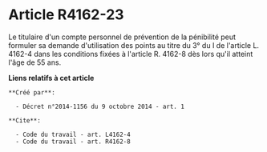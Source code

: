 # Article R4162-23

Le titulaire d'un compte personnel de prévention de la pénibilité peut formuler sa demande d'utilisation des points au titre
du 3° du I de l'article L. 4162-4 dans les conditions fixées à l'article R. 4162-8 dès lors qu'il atteint l'âge de 55 ans.

**Liens relatifs à cet article**

	**Créé par**:

	  - Décret n°2014-1156 du 9 octobre 2014 - art. 1

	**Cite**:

	  - Code du travail - art. L4162-4
	  - Code du travail - art. R4162-8
